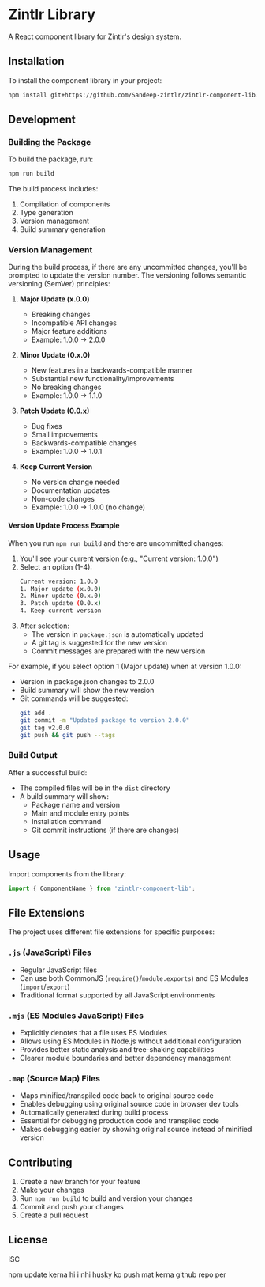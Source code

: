 # Zintlr Library

A React component library for Zintlr's design system.

## Installation

To install the component library in your project:

```bash
npm install git+https://github.com/Sandeep-zintlr/zintlr-component-lib.git#main
```

## Development

### Building the Package

To build the package, run:

```bash
npm run build
```

The build process includes:

1. Compilation of components
2. Type generation
3. Version management
4. Build summary generation

### Version Management

During the build process, if there are any uncommitted changes, you'll be prompted to update the version number. The versioning follows semantic versioning (SemVer) principles:

1. **Major Update (x.0.0)**
   - Breaking changes
   - Incompatible API changes
   - Major feature additions
   - Example: 1.0.0 → 2.0.0

2. **Minor Update (0.x.0)**
   - New features in a backwards-compatible manner
   - Substantial new functionality/improvements
   - No breaking changes
   - Example: 1.0.0 → 1.1.0

3. **Patch Update (0.0.x)**
   - Bug fixes
   - Small improvements
   - Backwards-compatible changes
   - Example: 1.0.0 → 1.0.1

4. **Keep Current Version**
   - No version change needed
   - Documentation updates
   - Non-code changes
   - Example: 1.0.0 → 1.0.0 (no change)

#### Version Update Process Example

When you run `npm run build` and there are uncommitted changes:

1. You'll see your current version (e.g., "Current version: 1.0.0")
2. Select an option (1-4):
   ```bash
   Current version: 1.0.0
   1. Major update (x.0.0)
   2. Minor update (0.x.0)
   3. Patch update (0.0.x)
   4. Keep current version
   ```
3. After selection:
   - The version in `package.json` is automatically updated
   - A git tag is suggested for the new version
   - Commit messages are prepared with the new version

For example, if you select option 1 (Major update) when at version 1.0.0:
- Version in package.json changes to 2.0.0
- Build summary will show the new version
- Git commands will be suggested:
  ```bash
  git add .
  git commit -m "Updated package to version 2.0.0"
  git tag v2.0.0
  git push && git push --tags
  ```

### Build Output

After a successful build:
- The compiled files will be in the `dist` directory
- A build summary will show:
  - Package name and version
  - Main and module entry points
  - Installation command
  - Git commit instructions (if there are changes)

## Usage

Import components from the library:

```jsx
import { ComponentName } from 'zintlr-component-lib';
```

## File Extensions

The project uses different file extensions for specific purposes:

### `.js` (JavaScript) Files
- Regular JavaScript files
- Can use both CommonJS (`require()`/`module.exports`) and ES Modules (`import`/`export`)
- Traditional format supported by all JavaScript environments

### `.mjs` (ES Modules JavaScript) Files
- Explicitly denotes that a file uses ES Modules
- Allows using ES Modules in Node.js without additional configuration
- Provides better static analysis and tree-shaking capabilities
- Clearer module boundaries and better dependency management

### `.map` (Source Map) Files
- Maps minified/transpiled code back to original source code
- Enables debugging using original source code in browser dev tools
- Automatically generated during build process
- Essential for debugging production code and transpiled code
- Makes debugging easier by showing original source instead of minified version

## Contributing

1. Create a new branch for your feature
2. Make your changes
3. Run `npm run build` to build and version your changes
4. Commit and push your changes
5. Create a pull request

## License

ISC


npm update kerna hi i nhi
husky ko push mat kerna github repo per 
